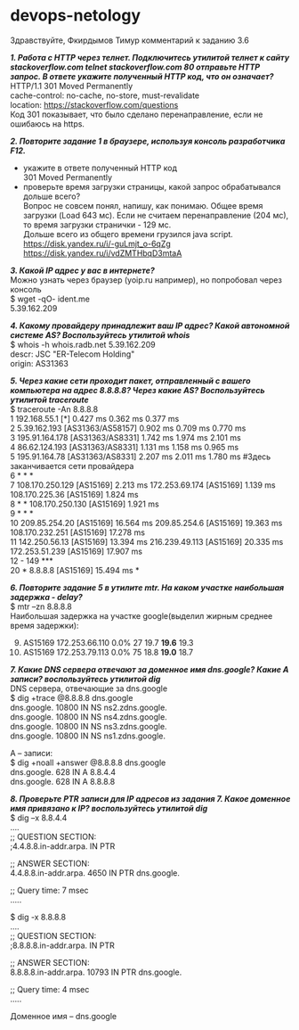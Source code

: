 # devops-netology

Здравствуйте, Фкирдымов Тимур комментарий к заданию 3.6


***1. Работа c HTTP через телнет. Подключитесь утилитой телнет к сайту stackoverflow.com telnet stackoverflow.com 80 отправьте HTTP запрос. В ответе укажите полученный HTTP код, что он означает?***  
HTTP/1.1 301 Moved Permanently  
cache-control: no-cache, no-store, must-revalidate  
location: https://stackoverflow.com/questions  
Код 301 показывает, что было сделано перенаправление, если не ошибаюсь на https.

***2. Повторите задание 1 в браузере, используя консоль разработчика F12.***  
- укажите в ответе полученный HTTP код   
301 Moved Permanently  
- проверьте время загрузки страницы, какой запрос обрабатывался дольше всего?  
Вопрос не совсем понял, напишу, как понимаю. Общее время загрузки (Load 643 мс). Если не считаем перенаправление (204 мс), то время загрузки странички - 129 мс.  
Дольше всего из общего времени грузился java script.  
https://disk.yandex.ru/i/-guLmjt_o-6qZg  
https://disk.yandex.ru/i/vdZMTHbqD3mtaA 

***3. Какой IP адрес у вас в интернете?***  
Можно узнать через браузер (yoip.ru например), но попробовал через консоль  
$ wget -qO- ident.me  
5.39.162.209

***4. Какому провайдеру принадлежит ваш IP адрес? Какой автономной системе AS? Воспользуйтесь утилитой whois***  
$ whois -h whois.radb.net 5.39.162.209  
descr:          JSC "ER-Telecom Holding"   
origin:         AS31363

***5. Через какие сети проходит пакет, отправленный с вашего компьютера на адрес 8.8.8.8? Через какие AS? Воспользуйтесь утилитой traceroute***  
$ traceroute -An 8.8.8.8  
 1  192.168.55.1 [*]  0.427 ms  0.362 ms  0.377 ms  
 2  5.39.162.193 [AS31363/AS58157]  0.902 ms  0.709 ms  0.770 ms  
 3  195.91.164.178 [AS31363/AS8331]  1.742 ms  1.974 ms  2.101 ms  
 4  86.62.124.193 [AS31363/AS8331]  1.131 ms  1.158 ms  0.965 ms  
 5  195.91.164.78 [AS31363/AS8331]  2.207 ms  2.011 ms  1.780 ms #Здесь заканчивается сети провайдера  
 6  * * *  
 7  108.170.250.129 [AS15169]  2.213 ms 172.253.69.174 [AS15169]  1.139 ms 108.170.225.36 [AS15169]  1.824 ms  
 8  * * 108.170.250.130 [AS15169]  1.921 ms  
 9  * * *  
10  209.85.254.20 [AS15169]  16.564 ms 209.85.254.6 [AS15169]  19.363 ms 108.170.232.251 [AS15169]  17.278 ms  
11  142.250.56.13 [AS15169]  13.394 ms 216.239.49.113 [AS15169]  20.335 ms 172.253.51.239 [AS15169]  17.907 ms  
12  - 149 ***  
20  * 8.8.8.8 [AS15169]  15.494 ms *

***6. Повторите задание 5 в утилите mtr. На каком участке наибольшая задержка - delay?***  
$ mtr –zn 8.8.8.8  
Наибольшая задержка на участке google(выделил жирным среднее время задержки):

9. AS15169  172.253.66.110          0.0%    27   19.7  **19.6**  19.3  
10. AS15169  172.253.79.113         0.0%    75   18.8  **19.0**  18.7

***7. Какие DNS сервера отвечают за доменное имя dns.google? Какие A записи? воспользуйтесь утилитой dig***  
DNS сервера, отвечающие за dns.google  
$ dig +trace @8.8.8.8 dns.google  
dns.google.             10800   IN      NS      ns2.zdns.google.  
dns.google.             10800   IN      NS      ns4.zdns.google.  
dns.google.             10800   IN      NS      ns3.zdns.google.  
dns.google.             10800   IN      NS      ns1.zdns.google.

А – записи:  
$  dig +noall +answer @8.8.8.8 dns.google  
dns.google.             628     IN      A       8.8.4.4  
dns.google.             628     IN      A       8.8.8.8


***8. Проверьте PTR записи для IP адресов из задания 7. Какое доменное имя привязано к IP? воспользуйтесь утилитой dig***  
$ dig –x 8.8.4.4  
….  
;; QUESTION SECTION:  
;4.4.8.8.in-addr.arpa.          IN      PTR

;; ANSWER SECTION:  
4.4.8.8.in-addr.arpa.   4650    IN      PTR     dns.google.

;; Query time: 7 msec  
…..

$ dig -x 8.8.8.8  
….  
;; QUESTION SECTION:  
;8.8.8.8.in-addr.arpa.          IN      PTR

;; ANSWER SECTION:  
8.8.8.8.in-addr.arpa.   10793   IN      PTR     dns.google.

;; Query time: 4 msec  
…..

Доменное имя – dns.google
